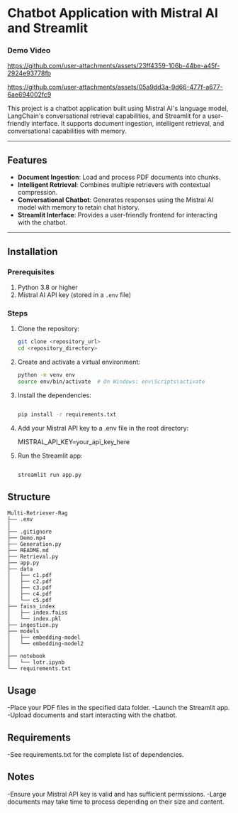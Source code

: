 # Chatbot Application with Mistral AI and Streamlit

### Demo Video

https://github.com/user-attachments/assets/23ff4359-106b-44be-a45f-2924e93778fb




https://github.com/user-attachments/assets/05a9dd3a-9d66-477f-a677-6ae694002fc9



This project is a chatbot application built using Mistral AI's language model, LangChain's conversational retrieval capabilities, and Streamlit for a user-friendly interface. It supports document ingestion, intelligent retrieval, and conversational capabilities with memory.

---

## Features

- **Document Ingestion**: Load and process PDF documents into chunks.
- **Intelligent Retrieval**: Combines multiple retrievers with contextual compression.
- **Conversational Chatbot**: Generates responses using the Mistral AI model with memory to retain chat history.
- **Streamlit Interface**: Provides a user-friendly frontend for interacting with the chatbot.

---

## Installation

### Prerequisites

1. Python 3.8 or higher
2. Mistral AI API key (stored in a `.env` file)

### Steps

1. Clone the repository:
   ```bash
   git clone <repository_url>
   cd <repository_directory>
2. Create and activate a virtual environment:

    ```bash
    python -m venv env
    source env/bin/activate  # On Windows: env\Scripts\activate

3. Install the dependencies:

    ```bash

    pip install -r requirements.txt

4. Add your Mistral API key to a .env file in the root directory:

    MISTRAL_API_KEY=your_api_key_here

5. Run the Streamlit app:

    ```bash

    streamlit run app.py

## Structure
```
Multi-Retriever-Rag
├── .env
│  
├── .gitignore
├── Demo.mp4
├── Generation.py
├── README.md
├── Retrieval.py
├── app.py
├── data
│   ├── c1.pdf
│   ├── c2.pdf
│   ├── c3.pdf
│   ├── c4.pdf
│   └── c5.pdf
├── faiss_index
│   ├── index.faiss
│   └── index.pkl
├── ingestion.py
├── models
│   ├── embedding-model
│   └── embedding-model2
│   
├── notebook
│   └── lotr.ipynb
└── requirements.txt
```
## Usage

-Place your PDF files in the specified data folder.
-Launch the Streamlit app.
-Upload documents and start interacting with the chatbot.
## Requirements

-See requirements.txt for the complete list of dependencies.

## Notes

-Ensure your Mistral API key is valid and has sufficient permissions.
-Large documents may take time to process depending on their size and content.
